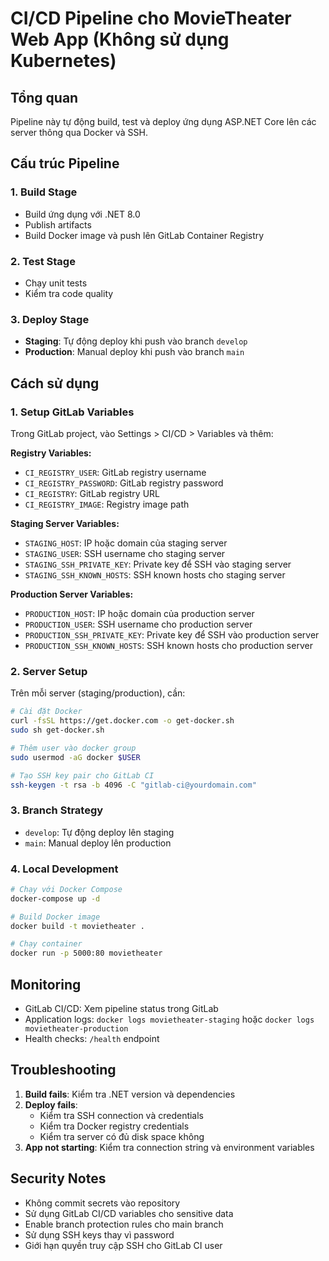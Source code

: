 # CI/CD Pipeline cho MovieTheater Web App (Không sử dụng Kubernetes)

## Tổng quan
Pipeline này tự động build, test và deploy ứng dụng ASP.NET Core lên các server thông qua Docker và SSH.

## Cấu trúc Pipeline

### 1. Build Stage
- Build ứng dụng với .NET 8.0
- Publish artifacts
- Build Docker image và push lên GitLab Container Registry

### 2. Test Stage
- Chạy unit tests
- Kiểm tra code quality

### 3. Deploy Stage
- **Staging**: Tự động deploy khi push vào branch `develop`
- **Production**: Manual deploy khi push vào branch `main`

## Cách sử dụng

### 1. Setup GitLab Variables
Trong GitLab project, vào Settings > CI/CD > Variables và thêm:

**Registry Variables:**
- `CI_REGISTRY_USER`: GitLab registry username
- `CI_REGISTRY_PASSWORD`: GitLab registry password
- `CI_REGISTRY`: GitLab registry URL
- `CI_REGISTRY_IMAGE`: Registry image path

**Staging Server Variables:**
- `STAGING_HOST`: IP hoặc domain của staging server
- `STAGING_USER`: SSH username cho staging server
- `STAGING_SSH_PRIVATE_KEY`: Private key để SSH vào staging server
- `STAGING_SSH_KNOWN_HOSTS`: SSH known hosts cho staging server

**Production Server Variables:**
- `PRODUCTION_HOST`: IP hoặc domain của production server
- `PRODUCTION_USER`: SSH username cho production server
- `PRODUCTION_SSH_PRIVATE_KEY`: Private key để SSH vào production server
- `PRODUCTION_SSH_KNOWN_HOSTS`: SSH known hosts cho production server

### 2. Server Setup
Trên mỗi server (staging/production), cần:
```bash
# Cài đặt Docker
curl -fsSL https://get.docker.com -o get-docker.sh
sudo sh get-docker.sh

# Thêm user vào docker group
sudo usermod -aG docker $USER

# Tạo SSH key pair cho GitLab CI
ssh-keygen -t rsa -b 4096 -C "gitlab-ci@yourdomain.com"
```

### 3. Branch Strategy
- `develop`: Tự động deploy lên staging
- `main`: Manual deploy lên production

### 4. Local Development
```bash
# Chạy với Docker Compose
docker-compose up -d

# Build Docker image
docker build -t movietheater .

# Chạy container
docker run -p 5000:80 movietheater
```

## Monitoring
- GitLab CI/CD: Xem pipeline status trong GitLab
- Application logs: `docker logs movietheater-staging` hoặc `docker logs movietheater-production`
- Health checks: `/health` endpoint

## Troubleshooting
1. **Build fails**: Kiểm tra .NET version và dependencies
2. **Deploy fails**: 
   - Kiểm tra SSH connection và credentials
   - Kiểm tra Docker registry credentials
   - Kiểm tra server có đủ disk space không
3. **App not starting**: Kiểm tra connection string và environment variables

## Security Notes
- Không commit secrets vào repository
- Sử dụng GitLab CI/CD variables cho sensitive data
- Enable branch protection rules cho main branch
- Sử dụng SSH keys thay vì password
- Giới hạn quyền truy cập SSH cho GitLab CI user 